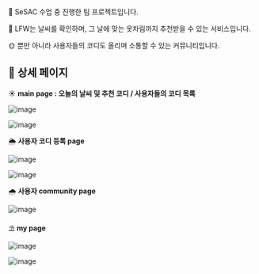 <aside>
🐷 SeSAC 수업 중 진행한 팀 프로젝트입니다. 
    
    
🌈 LFW는 날씨를 확인하며, 그 날에 맞는 옷차림까지 추천받을 수 있는 서비스입니다. 

🌞 뿐만 아니라 사용자들의 코디도 올리며 소통할 수 있는 커뮤니티입니다.

</aside>

## 📑 상세 페이지

☀ **main page : 오늘의 날씨 및 추천 코디 / 사용자들의 코디 목록**
    
![image](https://user-images.githubusercontent.com/99241228/200561922-63560662-612b-4780-be53-d9dc91fa1cae.png)
    
![image](https://user-images.githubusercontent.com/99241228/200561967-5b67e978-8338-4a29-9ec9-5caa3af1e739.png)
    

🌦 **사용자 코디 등록 page**
    
![image](https://user-images.githubusercontent.com/99241228/200562022-d6f3cd8c-e0bd-4e59-b894-95d27ac76410.png)
    
![image](https://user-images.githubusercontent.com/99241228/200562078-8c19cbda-cc1f-419f-a0ac-e8394eae1345.png)
    
🌧 **사용자 community page**
    
![image](https://user-images.githubusercontent.com/99241228/200562120-8e88eae7-a811-48f1-860b-98a67bf66e49.png)

    
⛱ **my page**
    
![image](https://user-images.githubusercontent.com/99241228/200562152-b0f3abad-99a0-4993-bfdc-78d44f819ffb.png)
    
![image](https://user-images.githubusercontent.com/99241228/200562183-4d4f1cc9-768c-44d3-893f-0a6891975846.png)
